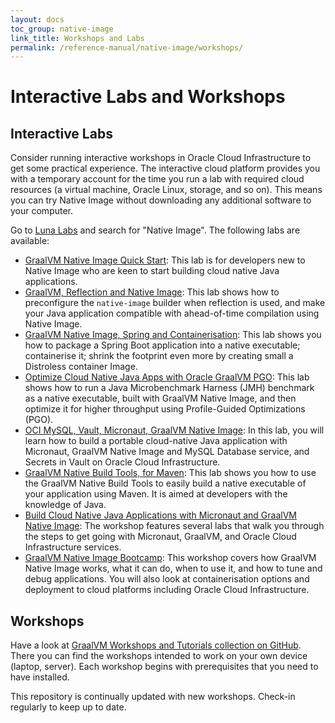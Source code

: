 ```yaml
---
layout: docs
toc_group: native-image
link_title: Workshops and Labs
permalink: /reference-manual/native-image/workshops/
---
```


# Interactive Labs and Workshops

## Interactive Labs

Consider running interactive workshops in Oracle Cloud Infrastructure to get some practical experience. 
The interactive cloud platform provides you with a temporary account for the time you run a lab with required cloud resources (a virtual machine, Oracle Linux, storage, and so on).
This means you can try Native Image without downloading any additional software to your computer.

Go to [Luna Labs](https://luna.oracle.com/) and search for "Native Image". 
The following labs are available:

- [GraalVM Native Image Quick Start](https://luna.oracle.com/lab/47dafec8-4095-4fba-8313-dad43a64dee4): This lab is for developers new to Native Image who are keen to start building cloud native Java applications.
- [GraalVM, Reflection and Native Image](https://luna.oracle.com/lab/5fde71fb-8044-4c82-aa1c-3f2e5771caed): This lab shows how to preconfigure the `native-image` builder when reflection is used, and make your Java application compatible with ahead-of-time compilation using Native Image.
- [GraalVM Native Image, Spring and Containerisation](https://luna.oracle.com/lab/fdfd090d-e52c-4481-a8de-dccecdca7d68): This lab shows you how to package a Spring Boot application into a native executable; containerise it; shrink the footprint even more by creating small a Distroless container Image.
- [Optimize Cloud Native Java Apps with Oracle GraalVM PGO](https://luna.oracle.com/lab/3f0b7c86-6105-4b7a-9a3b-eb73b251a1aa): This lab shows how to run a Java Microbenchmark Harness (JMH) benchmark as a native executable, built with GraalVM Native Image, and then optimize it for higher throughput using Profile-Guided Optimizations (PGO).
- [OCI MySQL, Vault, Micronaut, GraalVM Native Image](https://luna.oracle.com/lab/a78388fd-c15f-48b4-96aa-5e4716ae236c): In this lab, you will learn how to build a portable cloud-native Java application with Micronaut, GraalVM Native Image and MySQL Database service, and Secrets in Vault on Oracle Cloud Infrastructure.
- [GraalVM Native Build Tools, for Maven](https://luna.oracle.com/lab/e5af592b-3365-45ce-b964-6fd409e5c76f): This lab shows you how to use the GraalVM Native Build Tools to easily build a native executable of your application using Maven. It is aimed at developers with the knowledge of Java.
- [Build Cloud Native Java Applications with Micronaut and GraalVM Native Image](https://luna.oracle.com/lab/e329af0f-504e-4eb0-8804-2dd6b10076c9): The workshop features several labs that walk you through the steps to get going with Micronaut, GraalVM, and Oracle Cloud Infrastructure services.
- [GraalVM Native Image Bootcamp](https://luna.oracle.com/lab/d642bb4a-0340-4dab-a4cf-c5ef35795884): This workshop covers how GraalVM Native Image works, what it can do, when to use it, and how to tune and debug applications. You will also look at containerisation options and deployment to cloud platforms including Oracle Cloud Infrastructure.

## Workshops

Have a look at [GraalVM Workshops and Tutorials collection on GitHub](https://github.com/graalvm/workshops). There you can find the workshops intended to work on your own device (laptop, server). Each workshop begins with prerequisites that you need to have installed. 

This repository is continually updated with new workshops. Check-in regularly to keep up to date.
